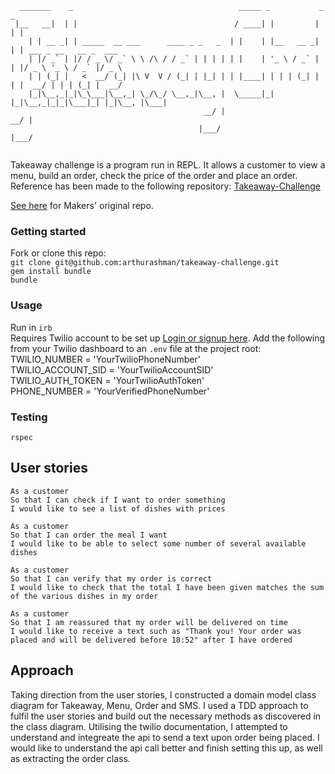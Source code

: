 ```
  _______    _                                     _____ _           _ _                       
 |__   __|  | |                                   / ____| |         | | |                      
    | | __ _| | _____  __ ___      ____ _ _   _  | |    | |__   __ _| | | ___ _ __   __ _  ___ 
    | |/ _` | |/ / _ \/ _` \ \ /\ / / _` | | | | | |    | '_ \ / _` | | |/ _ \ '_ \ / _` |/ _ \
    | | (_| |   <  __/ (_| |\ V  V / (_| | |_| | | |____| | | | (_| | | |  __/ | | | (_| |  __/
    |_|\__,_|_|\_\___|\__,_| \_/\_/ \__,_|\__, |  \_____|_| |_|\__,_|_|_|\___|_| |_|\__, |\___|
                                           __/ |                                     __/ |     
                                          |___/                                     |___/      
                                          
```                                     
Takeaway challenge is a program run in REPL. It allows a customer to view a menu, build an order, check the price of the order and place an order. Reference has been made to the following repository: [Takeaway-Challenge](https://github.com/amyj0rdan/takeaway-challenge)

[See here](https://github.com/makersacademy/airport_challenge) for Makers' original repo.

### Getting started

Fork or clone this repo:      
`git clone git@github.com:arthurashman/takeaway-challenge.git`    
`gem install bundle`     
`bundle`     

### Usage

Run in `irb`     
Requires Twilio account to be set up [Login or signup here](https://www.twilio.com/login?g=%2Fconsole%3F&t=2b1c98334b25c1a785ef15b6556396290e3c704a9b57fc40687cbccd79c46a8c). Add the following from your Twilio dashboard to an `.env` file at the project root:     
TWILIO_NUMBER = 'YourTwilioPhoneNumber'     
TWILIO_ACCOUNT_SID = 'YourTwilioAccountSID'     
TWILIO_AUTH_TOKEN = 'YourTwilioAuthToken'     
PHONE_NUMBER = 'YourVerifiedPhoneNumber'

### Testing

`rspec`

## User stories

```
As a customer
So that I can check if I want to order something
I would like to see a list of dishes with prices

As a customer
So that I can order the meal I want
I would like to be able to select some number of several available dishes

As a customer
So that I can verify that my order is correct
I would like to check that the total I have been given matches the sum of the various dishes in my order

As a customer
So that I am reassured that my order will be delivered on time
I would like to receive a text such as "Thank you! Your order was placed and will be delivered before 18:52" after I have ordered
```
## Approach

Taking direction from the user stories, I constructed a domain model class diagram for Takeaway, Menu, Order and SMS.
I used a TDD approach to fulfil the user stories and build out the necessary methods as discovered in the class diagram.
Utilising the twilio documentation, I attempted to understand and integreate the api to send a text upon order being placed. 
I would like to understand the api call better and finish setting this up, as well as extracting the order class.

